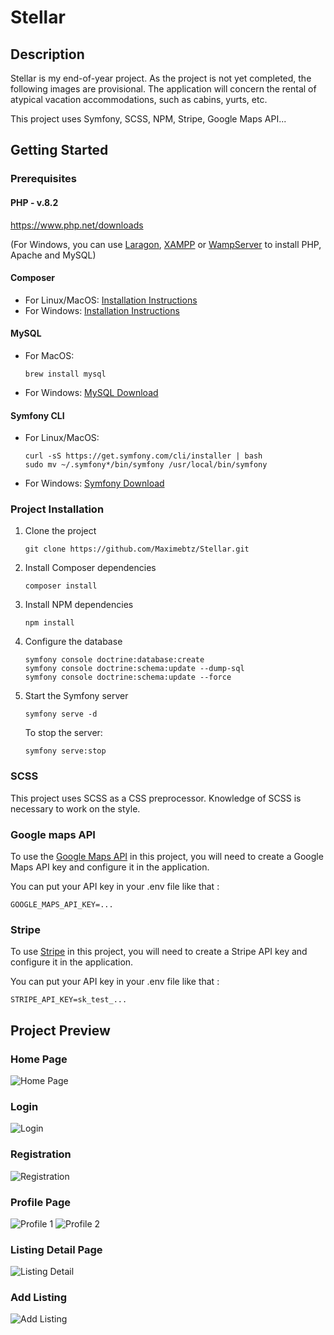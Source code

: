 # Stellar

## Description

Stellar is my end-of-year project. As the project is not yet completed, the following images are provisional. The application will concern the rental of atypical vacation accommodations, such as cabins, yurts, etc.

This project uses Symfony, SCSS, NPM, Stripe, Google Maps API...

## Getting Started

### Prerequisites

#### PHP - v.8.2
https://www.php.net/downloads

(For Windows, you can use [Laragon](https://laragon.org/), [XAMPP](https://www.apachefriends.org/index.html) or [WampServer](https://www.wampserver.com/) to install PHP, Apache and MySQL)

#### Composer
- For Linux/MacOS: [Installation Instructions](https://getcomposer.org/doc/00-intro.md#installation-linux-unix-macos)
- For Windows: [Installation Instructions](https://getcomposer.org/doc/00-intro.md#installation-windows)

#### MySQL
- For MacOS:
  ```
  brew install mysql
  ```
- For Windows: [MySQL Download](https://www.mysql.com/downloads/)

#### Symfony CLI
- For Linux/MacOS:
  ```
  curl -sS https://get.symfony.com/cli/installer | bash
  sudo mv ~/.symfony*/bin/symfony /usr/local/bin/symfony
  ```
- For Windows: [Symfony Download](https://symfony.com/download)

### Project Installation

1. Clone the project
   ```
   git clone https://github.com/Maximebtz/Stellar.git
   ```

2. Install Composer dependencies
   ```
   composer install
   ```

3. Install NPM dependencies
   ```
   npm install
   ```

4. Configure the database
   ```
   symfony console doctrine:database:create
   symfony console doctrine:schema:update --dump-sql
   symfony console doctrine:schema:update --force
   ```

5. Start the Symfony server
   ```
   symfony serve -d
   ```

   To stop the server:
   ```
   symfony serve:stop
   ```

### SCSS
This project uses SCSS as a CSS preprocessor. Knowledge of SCSS is necessary to work on the style.

### Google maps API
To use the [Google Maps API](https://developers.google.com/maps/documentation?hl=fr) in this project, you will need to create a Google Maps API key and configure it in the application.

You can put your API key in your .env file like that :
```
GOOGLE_MAPS_API_KEY=...
```

### Stripe
To use [Stripe](https://docs.stripe.com/) in this project, you will need to create a Stripe API key and configure it in the application.

You can put your API key in your .env file like that :
```
STRIPE_API_KEY=sk_test_...
```

## Project Preview

### Home Page
![Home Page](https://github.com/Maximebtz/Stellar/assets/120190748/ea2c781e-4a5f-4c91-bd33-2b8ae0279fbb)

### Login
![Login](https://github.com/Maximebtz/Stellar/assets/120190748/b0ba0443-0a4b-4d94-ab05-fc6fb671bc31)

### Registration
![Registration](https://github.com/Maximebtz/Stellar/assets/120190748/c3b2b5ee-9aec-4cb7-b010-5b98e7000120)

### Profile Page
![Profile 1](https://github.com/Maximebtz/Stellar/assets/120190748/ee217908-7d65-4ebc-a0ad-e163f8aef801)
![Profile 2](https://github.com/Maximebtz/Stellar/assets/120190748/76075615-ab22-4045-993b-600c99231c9d)

### Listing Detail Page
![Listing Detail](https://github.com/Maximebtz/Stellar/assets/120190748/9100968d-9be1-4026-89a2-6ded82370b4b)

### Add Listing
![Add Listing](https://github.com/Maximebtz/Stellar/assets/120190748/9460a534-8270-4c08-9200-f2816c4505d8)
